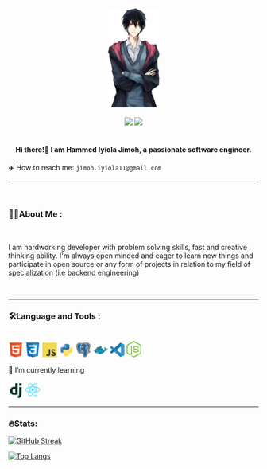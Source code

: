 <br></br>

<div align="">
<div id="header" align="center">
    <img src="./picture/me2.png" height="200" />
</div>
<br>

<!-- <hr> -->
<div id="badges" align="center">
    <a href="www.linkedin.com/in/hammed-jimoh-a61887236"><img src="https://img.shields.io/badge/LinkedIn-blue?logo=linkedin&logoColor=white&style=for-the-badge" /></a>
    <a href="https://twitter.com/iyiola_gmore"><img src="https://img.shields.io/badge/Twitter-blue?logo=twitter&logoColor=white&style=for-the-badge" /></a>
</div>
<br>

<h4 align="center">Hi there!👋 I am <strong>Hammed Iyiola Jimoh</strong>, a passionate software engineer.</h4>
    ✈️ How to reach me: <code>jimoh.iyiola11@gmail.com</code>
    
---

<br>

### **👨‍💻About Me :**

<br>
 
<p>
 I am hardworking developer with problem solving skills, fast and creative thinking ability. I'm always open minded and eager to learn new things and participate in open source or any form of projects in relation to my field of specialization (i.e backend engineering)
</p>

  <br>

---

### **🛠️Language and Tools :**

  <br>

  <img src="./picture/html5.svg" width=30 >
  <img src="./picture/css.svg" width=30 >
  <img src="./picture/js.svg" width=30 >
  <img src="./picture/python.svg" height=30 >
  <img src="./picture/postgresql.svg" width=30 >
  <img src="./picture/docker.svg" width=30 >
  <img src="./picture/vscode.svg" width=30 >
 <img src="./picture/nodejs-icon.svg" width=30 >

   
   <br>
<p>🌱 I’m currently learning</p>
<img src="./picture/django.svg" width=30 >
<img src="./picture/react-2.svg" width=30 >

---

### **🔥Stats:**

[![GitHub Streak](http://github-readme-streak-stats.herokuapp.com?user=IyiolaJay&theme=radical&hide_border=true&date_format=j%20M%5B%20Y%5D)](https://git.io/streak-stats)

[![Top Langs](https://github-readme-stats.vercel.app/api/top-langs/?username=IyiolaJay&theme=radical&langs_count=8&hide_border=true)](https://github.com/anuraghazra/github-readme-stats)
## <br>
